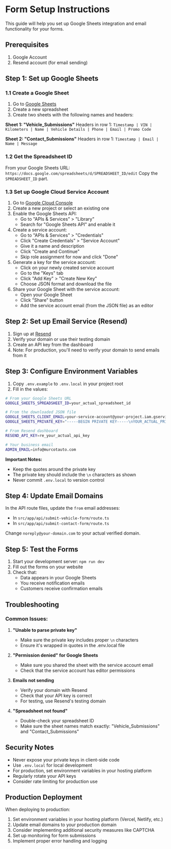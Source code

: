 # Form Setup Instructions

This guide will help you set up Google Sheets integration and email functionality for your forms.

## Prerequisites

1. Google Account
2. Resend account (for email sending)

## Step 1: Set up Google Sheets

### 1.1 Create a Google Sheet

1. Go to [Google Sheets](https://sheets.google.com)
2. Create a new spreadsheet
3. Create two sheets with the following names and headers:

**Sheet 1: "Vehicle_Submissions"**
Headers in row 1: `Timestamp | VIN | Kilometers | Name | Vehicle Details | Phone | Email | Promo Code`

**Sheet 2: "Contact_Submissions"**
Headers in row 1: `Timestamp | Email | Name | Message`

### 1.2 Get the Spreadsheet ID

From your Google Sheets URL: `https://docs.google.com/spreadsheets/d/SPREADSHEET_ID/edit`
Copy the `SPREADSHEET_ID` part.

### 1.3 Set up Google Cloud Service Account

1. Go to [Google Cloud Console](https://console.cloud.google.com)
2. Create a new project or select an existing one
3. Enable the Google Sheets API:
   - Go to "APIs & Services" > "Library"
   - Search for "Google Sheets API" and enable it
4. Create a service account:
   - Go to "APIs & Services" > "Credentials"
   - Click "Create Credentials" > "Service Account"
   - Give it a name and description
   - Click "Create and Continue"
   - Skip role assignment for now and click "Done"
5. Generate a key for the service account:
   - Click on your newly created service account
   - Go to the "Keys" tab
   - Click "Add Key" > "Create New Key"
   - Choose JSON format and download the file
6. Share your Google Sheet with the service account:
   - Open your Google Sheet
   - Click "Share" button
   - Add the service account email (from the JSON file) as an editor

## Step 2: Set up Email Service (Resend)

1. Sign up at [Resend](https://resend.com)
2. Verify your domain or use their testing domain
3. Create an API key from the dashboard
4. Note: For production, you'll need to verify your domain to send emails from it

## Step 3: Configure Environment Variables

1. Copy `.env.example` to `.env.local` in your project root
2. Fill in the values:

```bash
# From your Google Sheets URL
GOOGLE_SHEETS_SPREADSHEET_ID=your_actual_spreadsheet_id

# From the downloaded JSON file
GOOGLE_SHEETS_CLIENT_EMAIL=your-service-account@your-project.iam.gserviceaccount.com
GOOGLE_SHEETS_PRIVATE_KEY="-----BEGIN PRIVATE KEY-----\nYOUR_ACTUAL_PRIVATE_KEY\n-----END PRIVATE KEY-----\n"

# From Resend dashboard
RESEND_API_KEY=re_your_actual_api_key

# Your business email
ADMIN_EMAIL=info@murcotauto.com
```

**Important Notes:**
- Keep the quotes around the private key
- The private key should include the `\n` characters as shown
- Never commit `.env.local` to version control

## Step 4: Update Email Domains

In the API route files, update the `from` email addresses:

- In `src/app/api/submit-vehicle-form/route.ts`
- In `src/app/api/submit-contact-form/route.ts`

Change `noreply@your-domain.com` to your actual verified domain.

## Step 5: Test the Forms

1. Start your development server: `npm run dev`
2. Fill out the forms on your website
3. Check that:
   - Data appears in your Google Sheets
   - You receive notification emails
   - Customers receive confirmation emails

## Troubleshooting

### Common Issues:

1. **"Unable to parse private key"**
   - Make sure the private key includes proper `\n` characters
   - Ensure it's wrapped in quotes in the .env.local file

2. **"Permission denied" for Google Sheets**
   - Make sure you shared the sheet with the service account email
   - Check that the service account has editor permissions

3. **Emails not sending**
   - Verify your domain with Resend
   - Check that your API key is correct
   - For testing, use Resend's testing domain

4. **"Spreadsheet not found"**
   - Double-check your spreadsheet ID
   - Make sure the sheet names match exactly: "Vehicle_Submissions" and "Contact_Submissions"

## Security Notes

- Never expose your private keys in client-side code
- Use `.env.local` for local development
- For production, set environment variables in your hosting platform
- Regularly rotate your API keys
- Consider rate limiting for production use

## Production Deployment

When deploying to production:

1. Set environment variables in your hosting platform (Vercel, Netlify, etc.)
2. Update email domains to your production domain
3. Consider implementing additional security measures like CAPTCHA
4. Set up monitoring for form submissions
5. Implement proper error handling and logging
